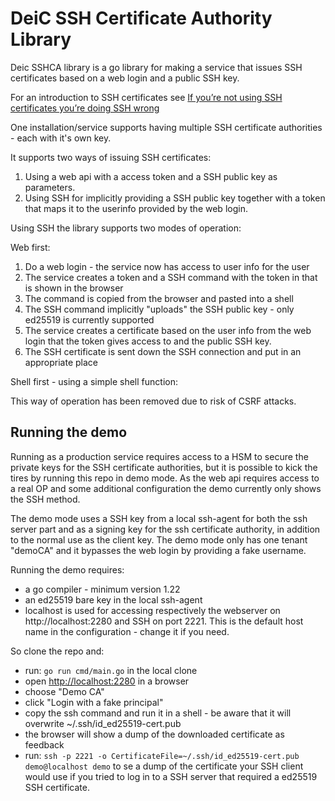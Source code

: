 # DeiC SSH Certificate Authority Library

Deic SSHCA library is a go library for making a service that issues SSH certificates based on a web login and a public SSH key.

For an introduction to SSH certificates see [If you’re not using SSH certificates you’re doing SSH wrong](https://smallstep.com/blog/use-ssh-certificates/)

One installation/service supports having multiple SSH certificate authorities - each with it's own key.

It supports two ways of issuing SSH certificates:
1. Using a web api with a access token and a SSH public key as parameters.
1. Using SSH for implicitly providing a SSH public key together with a token that maps it to the userinfo provided by the web login.

Using SSH the library supports two modes of operation:

Web first:
1. Do a web login - the service now has access to user info for the user
2. The service creates a token and a SSH command with the token in that is shown in the browser
3. The command is copied from the browser and pasted into a shell
4. The SSH command implicitly "uploads" the SSH public key - only ed25519 is currently supported
5. The service creates a certificate based on the user info from the web login that the token gives access to and the public SSH key.
6. The SSH certificate is sent down the SSH connection and put in an appropriate place

Shell first - using a simple shell function:

This way of operation has been removed due to risk of CSRF attacks.

## Running the demo
Running as a production service requires access to a HSM to secure the private keys for the SSH certificate authorities, but it is possible to kick the tires by running this repo in demo mode. As the web api requires access to a real OP and some additional configuration the demo currently only shows the SSH method.

The demo mode uses a SSH key from a local ssh-agent for both the  ssh server part and as a signing key for the ssh certificate authority, in addition to the normal use as the client key. The demo mode only has one tenant "demoCA" and it bypasses the web login by providing a fake username.

Running the demo requires:
- a go compiler - minimum version 1.22
- an ed25519 bare key in the local ssh-agent
- localhost is used for accessing respectively the webserver on http://localhost:2280 and SSH on port 2221. This is the default host name in the configuration - change it if you need.

So clone the repo and:

- run: `go run cmd/main.go` in the local clone
- open [http://localhost:2280](http://localhost:2280) in a browser
- choose "Demo CA"
- click "Login with a fake principal"
- copy the ssh command and run it in a shell - be aware that it will overwrite ~/.ssh/id_ed25519-cert.pub
- the browser will show a dump of the downloaded certificate as feedback
- run: `ssh -p 2221 -o CertificateFile=~/.ssh/id_ed25519-cert.pub demo@localhost demo` to se a dump of the certificate your SSH client would use if you tried to log in to a SSH server that required a ed25519 SSH certificate.
